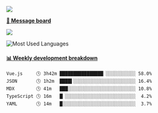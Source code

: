[![](https://count.getloli.com/get/@SmaIIstars.github.readme)](https://count.getloli.com/)


[**💬 Message board**](https://chat.getloli.com/room/@SmaIIstars.github)

[![](https://chat.getloli.com/room/@SmaIIstars.github/svg?width=600&height=100&limit=20&theme=light&fontSize=14)](https://chat.getloli.com/room/@SmaIIstars.github)


![Most Used Languages](https://github-readme-stats.vercel.app/api/top-langs/?username=SmaIIstars&theme=dark&layout=compact)

<!-- waka-box start -->
#### <a href="https://gist.github.com/e31f5e1b7a15ee54e2fc8fca68aa5e2b" target="_blank">📊 Weekly development breakdown</a>
```text
Vue.js     🕓 3h42m ████████████████▏░░░░░░░░░░░ 58.0%
JSON       🕓 1h2m  ████▌░░░░░░░░░░░░░░░░░░░░░░░ 16.4%
MDX        🕓 41m   ███░░░░░░░░░░░░░░░░░░░░░░░░░ 10.8%
TypeScript 🕓 16m   █▏░░░░░░░░░░░░░░░░░░░░░░░░░░  4.2%
YAML       🕓 14m   █░░░░░░░░░░░░░░░░░░░░░░░░░░░  3.7%
```
<!-- Powered by https://github.com/YouEclipse/waka-box-go . -->
<!-- waka-box end -->
